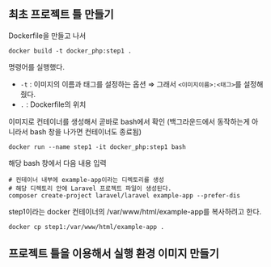 ## 최초 프로젝트 틀 만들기 

Dockerfile을 만들고 나서 

```
docker build -t docker_php:step1 .
```

명령어를 실행했다. 
- `-t` : 이미지의 이름과 태그를 설정하는 옵션 ⇒ 그래서 `<이미지이름>:<태그>`를 설정해줬다.
- `.` : Dockerfile의 위치 

이미지로 컨테이너를 생성해서 곧바로 bash에서 확인 (백그라운드에서 동작하는게 아니라서 bash 창을 나가면 컨테이너도 종료됨)
```
docker run --name step1 -it docker_php:step1 bash 
```

해당 bash 창에서 다음 내용 입력 
```
# 컨테이너 내부에 example-app이라는 디렉토리를 생성 
# 해당 디렉토리 안에 Laravel 프로젝트 파일이 생성된다. 
composer create-project laravel/laravel example-app --prefer-dis 
```

step1이라는 docker 컨테이너의 /var/www/html/example-app를 복사하려고 한다. 
```
docker cp step1:/var/www/html/example-app .
```

## 프로젝트 틀을 이용해서 실행 환경 이미지 만들기 
